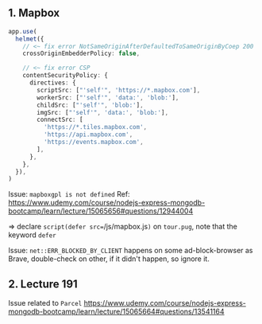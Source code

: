 ## 1. Mapbox

```ts
app.use(
  helmet({
    // <~ fix error NotSameOriginAfterDefaultedToSameOriginByCoep 200
    crossOriginEmbedderPolicy: false, 

    // <~ fix error CSP
    contentSecurityPolicy: {  
      directives: {
        scriptSrc: ["'self'", 'https://*.mapbox.com'],
        workerSrc: ["'self'", 'data:', 'blob:'],
        childSrc: ["'self'", 'blob:'],
        imgSrc: ["'self'", 'data:', 'blob:'],
        connectSrc: [
          'https://*.tiles.mapbox.com',
          'https://api.mapbox.com',
          'https://events.mapbox.com',
        ],
      },
    },
  }),
)
```

Issue: `mapboxgpl is not defined`
Ref: https://www.udemy.com/course/nodejs-express-mongodb-bootcamp/learn/lecture/15065656#questions/12944004

=> declare `script(defer src=`/js/mapbox.js`)` on `tour.pug`, note that the keyword `defer` 

Issue: `net::ERR_BLOCKED_BY_CLIENT` happens on some ad-block-browser as Brave, double-check on other, if it didn't happen, so ignore it.

## 2. Lecture 191

Issue related to `Parcel`
https://www.udemy.com/course/nodejs-express-mongodb-bootcamp/learn/lecture/15065664#questions/13541164